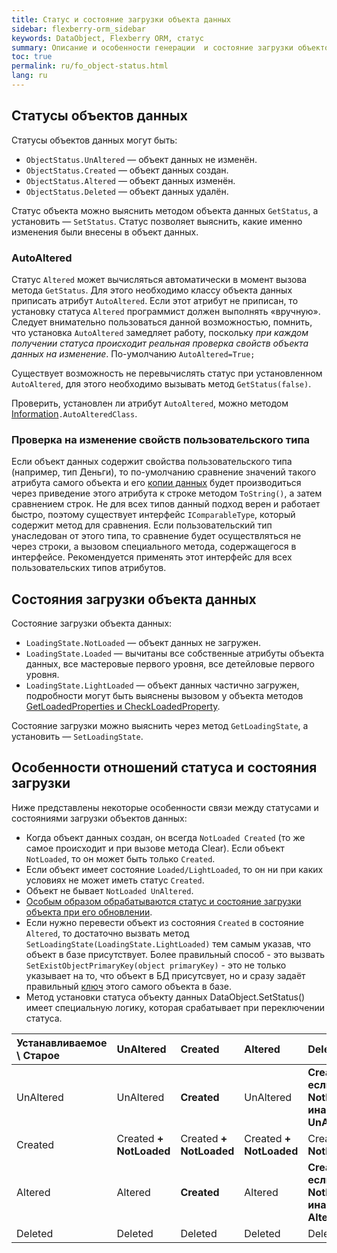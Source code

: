 ```yaml
---
title: Статус и состояние загрузки объекта данных
sidebar: flexberry-orm_sidebar
keywords: DataObject, Flexberry ORM, статус
summary: Описание и особенности генерации  и состояние загрузки объектов данных
toc: true
permalink: ru/fo_object-status.html
lang: ru
---
```


## Статусы объектов данных

Статусы объектов данных могут быть:

* `ObjectStatus.UnAltered` — объект данных не изменён.
* `ObjectStatus.Created` — объект данных создан.
* `ObjectStatus.Altered` — объект данных изменён.
* `ObjectStatus.Deleted` — объект данных удалён.

Статус объекта можно выяснить методом объекта данных `GetStatus`, а установить — `SetStatus`. Статус позволяет выяснить, какие именно изменения были внесены в объект данных.

### AutoAltered

Статус `Altered` может вычисляться автоматически в момент вызова метода `GetStatus`. Для этого необходимо классу объекта данных приписать атрибут `AutoAltered`. Если этот атрибут не приписан, то установку статуса `Altered` программист должен выполнять «вручную». Следует внимательно пользоваться данной возможностью, помнить, что установка `AutoAltered` замедляет работу, поскольку *при каждом получении статуса происходит реальная проверка свойств объекта данных на изменение*. По-умолчанию `AutoAltered=True;`

Существует возможность не перевычислять статус при установленном `AutoAltered`, для этого необходимо вызывать метод `GetStatus(false)`.

Проверить, установлен ли атрибут `AutoAltered`, можно методом [Information](fo_methods-class-information.html)`.AutoAlteredClass`.

### Проверка на изменение свойств пользовательского типа

Если объект данных содержит свойства пользовательского типа (например, тип Деньги), то по-умолчанию сравнение значений такого атрибута самого объекта и его [копии данных](fo_data-object-copy.html) будет производиться через приведение этого атрибута к строке методом `ToString()`, а затем сравнением строк. Не для всех типов данный подход верен и работает быстро, поэтому существует интерфейс `IComparableType`, который содержит метод для сравнения. Если пользовательский тип унаследован от этого типа, то сравнение будет осуществляться не через строки, а вызовом специального метода, содержащегося в интерфейсе. Рекомендуется применять этот интерфейс для всех пользовательских типов атрибутов.

## Состояния загрузки объекта данных

Состояние загрузки объекта данных:

* `LoadingState.NotLoaded` — объект данных не загружен.
* `LoadingState.Loaded` — вычитаны все собственные атрибуты объекта данных, все мастеровые первого уровня, все детейловые первого уровня.
* `LoadingState.LightLoaded` — объект данных частично загружен, подробности могут быть выяснены вызовом у объекта методов [GetLoadedProperties и CheckLoadedProperty](fo_definition-loaded-properties.html).

Состояние загрузки можно выяснить через метод `GetLoadingState`, а установить — `SetLoadingState`.

## Особенности отношений статуса и состояния загрузки

Ниже представлены некоторые особенности связи между статусами и состояниями загрузки объектов данных:

* Когда объект данных создан, он всегда `NotLoaded Created` (то же самое происходит и при вызове метода Clear). Если объект `NotLoaded`, то он может быть только `Created`.
* Если объект имеет состояние `Loaded/LightLoaded`, то он ни при каких условиях не может иметь статус `Created`. 
* Объект не бывает `NotLoaded UnAltered`.
* [Особым образом обрабатываются статус и состояние загрузки объекта при его обновлении](fo_processing-status-and-condition-of-load-object-data-services.html).
* Если нужно перевести объект из состояния `Created` в состояние `Altered`, то достаточно вызвать метод `SetLoadingState(LoadingState.LightLoaded)` тем самым указав, что объект в базе присутствует. Более правильный способ - это вызвать `SetExistObjectPrimaryKey(object primaryKey)` - это не только указывает на то, что объект в БД присутсвует, но и сразу задаёт правильный [ключ](fo_primary-keys-objects.html) этого самого объекта в базе.
* Метод установки статуса объекту данных DataObject.SetStatus() имеет специальную логику, которая срабатывает при переключении статуса. 

| **Устанавливаемое \ Старое** | UnAltered | Created | Altered | Deleted|
|:---------------|:---------------|:---------------|:---------------|:---------------
| UnAltered | UnAltered | **Created** | UnAltered | **Created если NotLoaded, иначе UnAltered**|
| Created | Created **+ NotLoaded** | Created **+ NotLoaded** | Created **+ NotLoaded** | Created **+ NotLoaded**|
| Altered| Altered | **Created** | Altered | **Created если NotLoaded, иначе Altered**|
| Deleted | Deleted | Deleted | Deleted | Deleted|